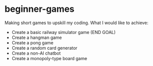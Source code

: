 # beginner-games
Making short games to upskill my coding.
What I would like to achieve:
* Create a basic railway simulator game (END GOAL)
* Create a hangman game
* Create a pong game
* Create a random card generator
* Create a non-AI chatbot
* Create a monopoly-type board game

